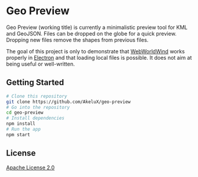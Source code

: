 # Geo Preview

Geo Preview (working title) is currently a minimalistic preview tool for KML and GeoJSON. Files can be dropped on the globe for a quick preview. Dropping new files remove the shapes from previous files.

The goal of this project is only to demonstrate that [WebWorldWind](https://nasaworldwind.github.io/web/) works properly in [Electron](https://electron.atom.io/) and that loading local files is possible. It does not aim at being useful or well-written.

## Getting Started

```bash
# Clone this repository
git clone https://github.com/AkeluX/geo-preview
# Go into the repository
cd geo-preview
# Install dependencies
npm install
# Run the app
npm start
```

## License

[Apache License 2.0](LICENSE.md)
